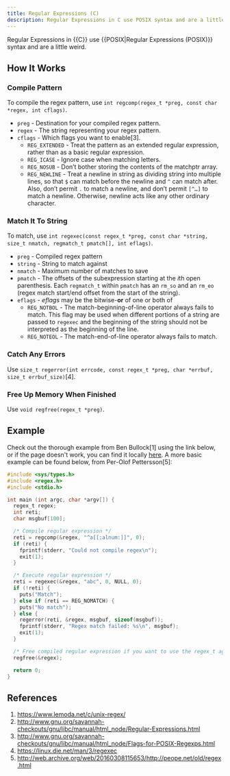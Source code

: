 ```yaml
---
title: Regular Expressions (C)
description: Regular Expressions in C use POSIX syntax and are a little weird.
---
```


Regular Expressions in {{C}} use {{POSIX|Regular Expressions (POSIX)}} syntax and are a little weird.

## How It Works

### Compile Pattern

To compile the regex pattern, use `int regcomp(regex_t *preg, const char *regex, int cflags)`.

- `preg` - Destination for your compiled regex pattern.
- `regex` - The string representing your regex pattern.
- `cflags` - Which flags you want to enable[3].
  - `REG_EXTENDED` - Treat the pattern as an extended regular expression, rather than as a basic regular expression.
  - `REG_ICASE` - Ignore case when matching letters.
  - `REG_NOSUB` - Don’t bother storing the contents of the matchptr array.
  - `REG_NEWLINE` - Treat a newline in string as dividing string into multiple lines, so that `$` can match before the newline and `^` can match after.  Also, don’t permit `.` to match a newline, and don’t permit `[^…]` to match a newline. Otherwise, newline acts like any other ordinary character.


### Match It To String

To match, use `int regexec(const regex_t *preg, const char *string, size_t nmatch, regmatch_t pmatch[], int eflags)`.

- `preg` - Compiled regex pattern
- `string` - String to match against
- `nmatch` - Maximum number of matches to save
- `pmatch` - The offsets of the subexpression starting at the *i*th open parenthesis. Each `regmatch_t` within `pmatch` has an `rm_so` and an `rm_eo` (regex match start/end offset from the start of the string).
- `eflags` - *eflags* may be the bitwise-**or** of one or both of
  - `REG_NOTBOL` - The match-beginning-of-line operator always fails to match. This flag may be used when different portions of a string are passed to `regexec` and the beginning of the string should not be interpreted as the beginning of the line.
  - `REG_NOTEOL` - The match-end-of-line operator always fails to match.

### Catch Any Errors

Use `size_t regerror(int errcode, const regex_t *preg, char *errbuf, size_t errbuf_size)`[4].

### Free Up Memory When Finished

Use `void regfree(regex_t *preg)`.

## Example

Check out the thorough example from Ben Bullock[1] using the link below, or if the page doesn't work, you can find it locally [here](regex_test.c). A more basic example can be found below, from Per-Olof Pettersson[5]:

```c
#include <sys/types.h>
#include <regex.h>
#include <stdio.h>

int main (int argc, char *argv[]) {
  regex_t regex;
  int reti;
  char msgbuf[100];

  /* Compile regular expression */
  reti = regcomp(&regex, "^a[[:alnum:]]", 0);
  if (reti) {
    fprintf(stderr, "Could not compile regex\n");
    exit(1); 
  }

  /* Execute regular expression */
  reti = regexec(&regex, "abc", 0, NULL, 0);
  if (!reti) {
    puts("Match");
  } else if (reti == REG_NOMATCH) {
    puts("No match");
  } else {
    regerror(reti, &regex, msgbuf, sizeof(msgbuf));
    fprintf(stderr, "Regex match failed: %s\n", msgbuf);
    exit(1);
  }

  /* Free compiled regular expression if you want to use the regex_t again */
  regfree(&regex);

  return 0;
}
```

## References

1. https://www.lemoda.net/c/unix-regex/
1. http://www.gnu.org/savannah-checkouts/gnu/libc/manual/html_node/Regular-Expressions.html
1. http://www.gnu.org/savannah-checkouts/gnu/libc/manual/html_node/Flags-for-POSIX-Regexps.html
1. https://linux.die.net/man/3/regexec
1. http://web.archive.org/web/20160308115653/http://peope.net/old/regex.html
